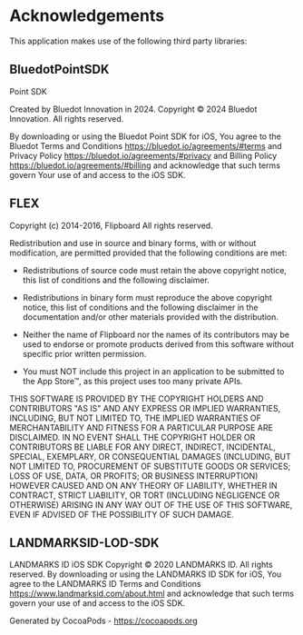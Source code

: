 # Acknowledgements
This application makes use of the following third party libraries:

## BluedotPointSDK


Point SDK

Created by Bluedot Innovation in 2024.
Copyright © 2024 Bluedot Innovation. All rights reserved.

By downloading or using the Bluedot Point SDK for iOS, You agree to the Bluedot Terms and Conditions
https://bluedot.io/agreements/#terms and Privacy Policy https://bluedot.io/agreements/#privacy
and Billing Policy https://bluedot.io/agreements/#billing
and acknowledge that such terms govern Your use of and access to the iOS SDK.



## FLEX

Copyright (c) 2014-2016, Flipboard
All rights reserved.

Redistribution and use in source and binary forms, with or without modification,
are permitted provided that the following conditions are met:

* Redistributions of source code must retain the above copyright notice, this
  list of conditions and the following disclaimer.

* Redistributions in binary form must reproduce the above copyright notice, this
  list of conditions and the following disclaimer in the documentation and/or
  other materials provided with the distribution.

* Neither the name of Flipboard nor the names of its
  contributors may be used to endorse or promote products derived from
  this software without specific prior written permission.

* You must NOT include this project in an application to be submitted
  to the App Store™, as this project uses too many private APIs.

THIS SOFTWARE IS PROVIDED BY THE COPYRIGHT HOLDERS AND CONTRIBUTORS "AS IS" AND
ANY EXPRESS OR IMPLIED WARRANTIES, INCLUDING, BUT NOT LIMITED TO, THE IMPLIED
WARRANTIES OF MERCHANTABILITY AND FITNESS FOR A PARTICULAR PURPOSE ARE
DISCLAIMED. IN NO EVENT SHALL THE COPYRIGHT HOLDER OR CONTRIBUTORS BE LIABLE FOR
ANY DIRECT, INDIRECT, INCIDENTAL, SPECIAL, EXEMPLARY, OR CONSEQUENTIAL DAMAGES
(INCLUDING, BUT NOT LIMITED TO, PROCUREMENT OF SUBSTITUTE GOODS OR SERVICES;
LOSS OF USE, DATA, OR PROFITS; OR BUSINESS INTERRUPTION) HOWEVER CAUSED AND ON
ANY THEORY OF LIABILITY, WHETHER IN CONTRACT, STRICT LIABILITY, OR TORT
(INCLUDING NEGLIGENCE OR OTHERWISE) ARISING IN ANY WAY OUT OF THE USE OF THIS
SOFTWARE, EVEN IF ADVISED OF THE POSSIBILITY OF SUCH DAMAGE.


## LANDMARKSID-LOD-SDK

LANDMARKS ID iOS SDK
Copyright © 2020 LANDMARKS ID. All rights reserved.
By downloading or using the LANDMARKS ID SDK for iOS, You agree to the LANDMARKS ID Terms and Conditions
https://www.landmarksid.com/about.html
and acknowledge that such terms govern your use of and access to the iOS SDK.

Generated by CocoaPods - https://cocoapods.org
